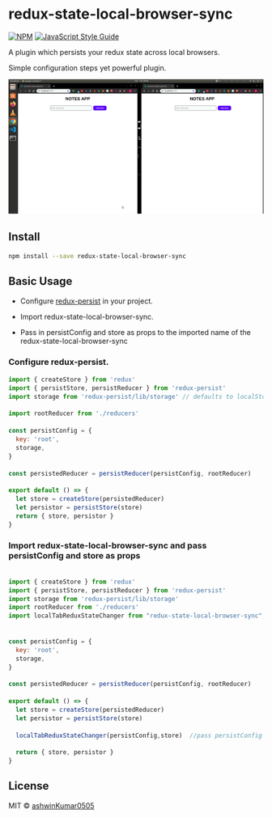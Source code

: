 # redux-state-local-browser-sync

> 

[![NPM](https://img.shields.io/npm/v/reverse-redux-persist.svg)](https://www.npmjs.com/package/reverse-redux-persist) [![JavaScript Style Guide](https://img.shields.io/badge/code_style-standard-brightgreen.svg)](https://standardjs.com)

A plugin which persists your redux state across local browsers.

Simple configuration steps yet powerful plugin.


<p align="center"><img src="demo.gif" alt="demo"></p>


## Install

```bash
npm install --save redux-state-local-browser-sync
```

## Basic Usage

* Configure <a href="https://github.com/rt2zz/redux-persist">redux-persist</a> in your project.

* Import redux-state-local-browser-sync.

* Pass in persistConfig and store as props to the imported name of the redux-state-local-browser-sync

### Configure redux-persist.

```jsx
import { createStore } from 'redux'
import { persistStore, persistReducer } from 'redux-persist'
import storage from 'redux-persist/lib/storage' // defaults to localStorage for web

import rootReducer from './reducers'

const persistConfig = {
  key: 'root',
  storage,
}

const persistedReducer = persistReducer(persistConfig, rootReducer)

export default () => {
  let store = createStore(persistedReducer)
  let persistor = persistStore(store)
  return { store, persistor }
}
```

### Import redux-state-local-browser-sync and pass persistConfig and store as props

```jsx

import { createStore } from 'redux'
import { persistStore, persistReducer } from 'redux-persist'
import storage from 'redux-persist/lib/storage' 
import rootReducer from './reducers'
import localTabReduxStateChanger from "redux-state-local-browser-sync"; //import redux-state-local-browser-sync


const persistConfig = {
  key: 'root',
  storage,
}

const persistedReducer = persistReducer(persistConfig, rootReducer)

export default () => {
  let store = createStore(persistedReducer)
  let persistor = persistStore(store)

  localTabReduxStateChanger(persistConfig,store)  //pass persistConfig and store
  
  return { store, persistor }
}
```

## License

MIT © [ashwinKumar0505](https://github.com/ashwinKumar0505)
